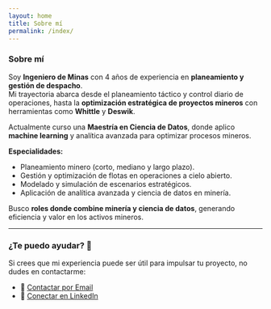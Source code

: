 ```yaml
---
layout: home
title: Sobre mí
permalink: /index/
---
```


### Sobre mí

Soy **Ingeniero de Minas** con 4 años de experiencia en **planeamiento y gestión de despacho**.  
Mi trayectoria abarca desde el planeamiento táctico y control diario de operaciones, hasta la **optimización estratégica de proyectos mineros** con herramientas como **Whittle** y **Deswik**.  

Actualmente curso una **Maestría en Ciencia de Datos**, donde aplico **machine learning** y analítica avanzada para optimizar procesos mineros.  

**Especialidades:**
- Planeamiento minero (corto, mediano y largo plazo).  
- Gestión y optimización de flotas en operaciones a cielo abierto.  
- Modelado y simulación de escenarios estratégicos.  
- Aplicación de analítica avanzada y ciencia de datos en minería.  

Busco **roles donde combine minería y ciencia de datos**, generando eficiencia y valor en los activos mineros.  

---

### ¿Te puedo ayudar? 🚀

Si crees que mi experiencia puede ser útil para impulsar tu proyecto, no dudes en contactarme:  

- 📧 [Contactar por Email](mailto:ccartagenamatos@gmail.com)  
- 🔗 [Conectar en LinkedIn](https://www.linkedin.com/in/cristiancartagenamatos/)  
